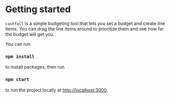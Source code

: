 # Getting started

`cashfall` is a simple budgeting tool that lets you set a budget and create line items. You can drag the line items around to prioritize them and see how far the budget will get you.

You can run

### `npm install`

to install packages, then run

### `npm start`

to run the project locally at [http://localhost:3000](http://localhost:3000).
